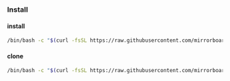 ### Install

#### install

```bash
/bin/bash -c "$(curl -fsSL https://raw.githubusercontent.com/mirrorboards/mirrorboards-install/refs/heads/main/install.sh)"
```

#### clone

```bash
/bin/bash -c "$(curl -fsSL https://raw.githubusercontent.com/mirrorboards/mirrorboards-install/refs/heads/main/clone.sh)"
```
